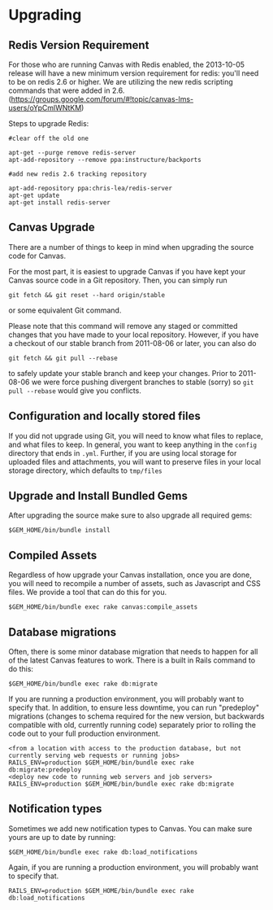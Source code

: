 Upgrading
============

Redis Version Requirement
--------------

For those who are running Canvas with Redis enabled, the 2013-10-05 release will have a new minimum version requirement for redis: you'll need to be on redis 2.6 or higher. We are utilizing the new redis scripting commands that were added in 2.6. (https://groups.google.com/forum/#!topic/canvas-lms-users/oYpCmlWNtKM)

Steps to upgrade Redis:
```
#clear off the old one

apt-get --purge remove redis-server
apt-add-repository --remove ppa:instructure/backports

#add new redis 2.6 tracking repository

apt-add-repository ppa:chris-lea/redis-server
apt-get update
apt-get install redis-server
```

Canvas Upgrade
--------------

There are a number of things to keep in mind when upgrading the source code for Canvas.

For the most part, it is easiest to upgrade Canvas if you have kept your Canvas source code in a Git repository. Then, you can simply run 

```
git fetch && git reset --hard origin/stable
```

or some equivalent Git command.

Please note that this command will remove any staged or committed changes that you have made to your local repository. However, if you have a checkout of our stable branch from 2011-08-06 or later, you can also do

```
git fetch && git pull --rebase
```

to safely update your stable branch and keep your changes. Prior to 2011-08-06 we were force pushing divergent branches to stable (sorry) so `git pull --rebase` would give you conflicts.


Configuration and locally stored files
--------------

If you did not upgrade using Git, you will need to know what files to replace, and what files to keep. In general, you want to keep anything in the `config` directory that ends in `.yml`. Further, if you are using local storage for uploaded files and attachments, you will want to preserve files in your local storage directory, which defaults to `tmp/files`

Upgrade and Install Bundled Gems
-------------
After upgrading the source make sure to also upgrade all required gems:

```
$GEM_HOME/bin/bundle install
```

Compiled Assets
-------------

Regardless of how upgrade your Canvas installation, once you are done, you will need to recompile a number of assets, such as Javascript and CSS files. We provide a tool that can do this for you.

```
$GEM_HOME/bin/bundle exec rake canvas:compile_assets
```

Database migrations
-------------

Often, there is some minor database migration that needs to happen for all of the latest Canvas features to work. There is a built in Rails command to do this:

```
$GEM_HOME/bin/bundle exec rake db:migrate
```

If you are running a production environment, you will probably want to specify that. In addition, to ensure less downtime, you can run "predeploy" migrations (changes to schema required for the new version, but backwards compatible with old, currently running code) separately prior to rolling the code out to your full production environment.

```
<from a location with access to the production database, but not currently serving web requests or running jobs>
RAILS_ENV=production $GEM_HOME/bin/bundle exec rake db:migrate:predeploy
<deploy new code to running web servers and job servers>
RAILS_ENV=production $GEM_HOME/bin/bundle exec rake db:migrate
```

Notification types
-------------

Sometimes we add new notification types to Canvas. You can make sure yours are up to date by running:

```
$GEM_HOME/bin/bundle exec rake db:load_notifications
```

Again, if you are running a production environment, you will probably want to specify that.

```
RAILS_ENV=production $GEM_HOME/bin/bundle exec rake db:load_notifications
```
